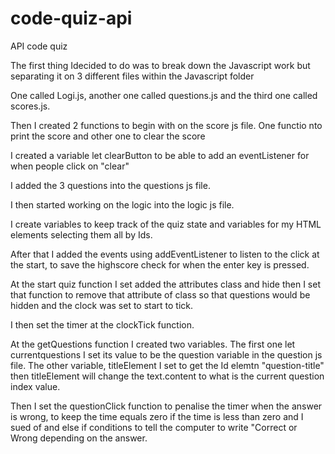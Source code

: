 # code-quiz-api
API code quiz

The first thing Idecided to do was to break down the Javascript work but separating it on 3 different files within the Javascript folder 

One called Logi.js, another one called questions.js and the third one called scores.js.

Then I created 2 functions to begin with on the score js file. One functio nto print the score and other one to clear the score 

I created a variable let clearButton to be able to add an eventListener for when people click on "clear" 

I added the 3 questions into the questions js file. 

I then started working on the logic into the logic js file. 

I create variables to keep track of the quiz state and variables for my HTML elements selecting them all by Ids. 

After that I added the events using addEventListener to listen to the click at the start, to save the highscore check for when the enter key is pressed. 

At the start quiz function I set added the attributes class and hide then I set that function to remove that attribute of class so that questions would be hidden and the clock was set to start to tick.

I then set the timer at the clockTick function.

At the getQuestions function I created two variables. The first one let currentquestions I set its value to be the question variable in the question js file. The other variable, titleElement I set to get the Id elemtn "question-title" then titleElement will change the text.content to what is the current question index value. 

Then I set the questionClick function to penalise the timer when the answer is wrong, to keep the time equals zero if the time is less than zero and I sued of and else if conditions to tell the computer to write "Correct or Wrong depending on the answer. 

